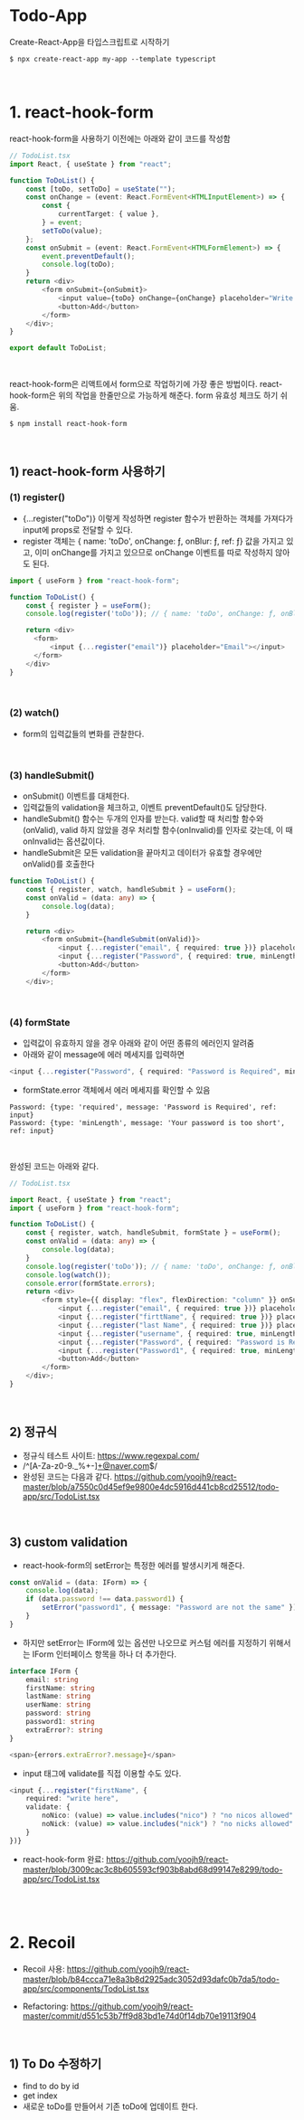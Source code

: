 # Todo-App  

Create-React-App을 타입스크립트로 시작하기

```
$ npx create-react-app my-app --template typescript
```

<br>

# 1. react-hook-form
react-hook-form을 사용하기 이전에는 아래와 같이 코드를 작성함

```TypeScript
// TodoList.tsx
import React, { useState } from "react";

function ToDoList() {
    const [toDo, setToDo] = useState("");
    const onChange = (event: React.FormEvent<HTMLInputElement>) => {
        const {
            currentTarget: { value },
        } = event;
        setToDo(value);
    };
    const onSubmit = (event: React.FormEvent<HTMLFormElement>) => {
        event.preventDefault();
        console.log(toDo);
    }
    return <div>
        <form onSubmit={onSubmit}>
            <input value={toDo} onChange={onChange} placeholder="Write a to do"></input>
            <button>Add</button>
        </form>
    </div>;
}

export default ToDoList;
```

<br>

react-hook-form은 리액트에서 form으로 작업하기에 가장 좋은 방법이다. react-hook-form은 위의 작업을 한줄만으로 가능하게 해준다. form 유효성 체크도 하기 쉬움.


```
$ npm install react-hook-form
```

<br>

## 1) react-hook-form 사용하기

### (1) register()
 - {...register("toDo")} 이렇게 작성하면 register 함수가 반환하는 객체를 가져다가 input에 props로 전달할 수 있다.
 - register 객체는 { name: 'toDo', onChange: ƒ, onBlur: ƒ, ref: ƒ} 값을 가지고 있고, 이미 onChange를 가지고 있으므로 onChange 이벤트를 따로 작성하지 않아도 된다.

```TypeScript
import { useForm } from "react-hook-form";

function ToDoList() {
    const { register } = useForm();
    console.log(register('toDo')); // { name: 'toDo', onChange: ƒ, onBlur: ƒ, ref: ƒ}

    return <div>
      <form>
          <input {...register("email")} placeholder="Email"></input>
      </form>
    </div>
}
```

<br>

### (2) watch()
 - form의 입력값들의 변화를 관찰한다.

<br>

### (3) handleSubmit()
 - onSubmit() 이벤트를 대체한다.
 - 입력값들의 validation을 체크하고, 이벤트 preventDefault()도 담당한다.
 - handleSubmit() 함수는 두개의 인자를 받는다. valid할 때 처리할 함수와(onValid), valid 하지 않았을 경우 처리할 함수(onInvalid)를 인자로 갖는데, 이 때 onInvalid는 옵션값이다.
 - handleSubmit은 모든 validation을 끝마치고 데이터가 유효할 경우에만 onValid()를 호출한다

```TypeScript
function ToDoList() {
    const { register, watch, handleSubmit } = useForm();
    const onValid = (data: any) => {
        console.log(data);
    }

    return <div>
        <form onSubmit={handleSubmit(onValid)}>
            <input {...register("email", { required: true })} placeholder="Email"></input>
            <input {...register("Password", { required: true, minLength: 5 })} placeholder="Password"></input>
            <button>Add</button>
        </form>
    </div>;
```

<br>

### (4) formState
 - 입력값이 유효하지 않을 경우 아래와 같이 어떤 종류의 에러인지 알려줌
 - 아래와 같이 message에 에러 메세지를 입력하면

 ```TypeScript
<input {...register("Password", { required: "Password is Required", minLength: { value: 5, message: "Your password is too short" }})} placeholder="Password"></input>

 ```

 - formState.error 객체에서 에러 메세지를 확인할 수 있음

 ```
 Password: {type: 'required', message: 'Password is Required', ref: input}
 Password: {type: 'minLength', message: 'Your password is too short', ref: input}
 ```
 
 <br>

완성된 코드는 아래와 같다.

```TypeScript
// TodoList.tsx

import React, { useState } from "react";
import { useForm } from "react-hook-form";

function ToDoList() {
    const { register, watch, handleSubmit, formState } = useForm();
    const onValid = (data: any) => {
        console.log(data);
    }
    console.log(register('toDo')); // { name: 'toDo', onChange: ƒ, onBlur: ƒ, ref: ƒ}
    console.log(watch());
    console.error(formState.errors);
    return <div>
        <form style={{ display: "flex", flexDirection: "column" }} onSubmit={handleSubmit(onValid)}>
            <input {...register("email", { required: true })} placeholder="Email"></input>
            <input {...register("firttName", { required: true })} placeholder="First Name"></input>
            <input {...register("last Name", { required: true })} placeholder="Last Name"></input>
            <input {...register("username", { required: true, minLength: 10 })} placeholder="Username"></input>
            <input {...register("Password", { required: "Password is Required", minLength: { value: 5, message: "Your password is too short" } })} placeholder="Password"></input>
            <input {...register("Password1", { required: true, minLength: 5 })} placeholder="Password1"></input>
            <button>Add</button>
        </form>
    </div>;
}
```

<br>

## 2) 정규식
- 정규식 테스트 사이트: https://www.regexpal.com/
- /^[A-Za-z0-9._%+-]+@naver.com$/
- 완성된 코드는 다음과 같다. https://github.com/yoojh9/react-master/blob/a7550c0d45ef9e9800e4dc5916d441cb8cd25512/todo-app/src/TodoList.tsx

<br>

## 3) custom validation
- react-hook-form의 setError는 특정한 에러를 발생시키게 해준다.

```TypeScript
const onValid = (data: IForm) => {
    console.log(data);
    if (data.password !== data.password1) {
        setError("password1", { message: "Password are not the same" })
    }
}
```

- 하지만 setError는 IForm에 있는 옵션만 나오므로 커스텀 에러를 지정하기 위해서는 IForm 인터페이스 항목을 하나 더 추가한다.

```TypeScript
interface IForm {
    email: string
    firstName: string
    lastName: string
    userName: string
    password: string
    password1: string
    extraError?: string
}

<span>{errors.extraError?.message}</span>
```

- input 태그에 validate를 직접 이용할 수도 있다.

```TypeScript
<input {...register("firstName", {
    required: "write here",
    validate: {
        noNico: (value) => value.includes("nico") ? "no nicos allowed" : true,
        noNick: (value) => value.includes("nick") ? "no nicks allowed" : true
    }
})}
```

- react-hook-form 완료: https://github.com/yoojh9/react-master/blob/3009cac3c8b605593cf903b8abd68d99147e8299/todo-app/src/TodoList.tsx

<br><br>


# 2. Recoil
- Recoil 사용: https://github.com/yoojh9/react-master/blob/b84ccca71e8a3b8d2925adc3052d93dafc0b7da5/todo-app/src/components/TodoList.tsx

- Refactoring: https://github.com/yoojh9/react-master/commit/d551c53b7ff9d83bd1e74d0f14db70e19113f904

<br>

## 1) To Do 수정하기
- find to do by id
- get index
- 새로운 toDo를 만들어서 기존 toDo에 업데이트 한다.

